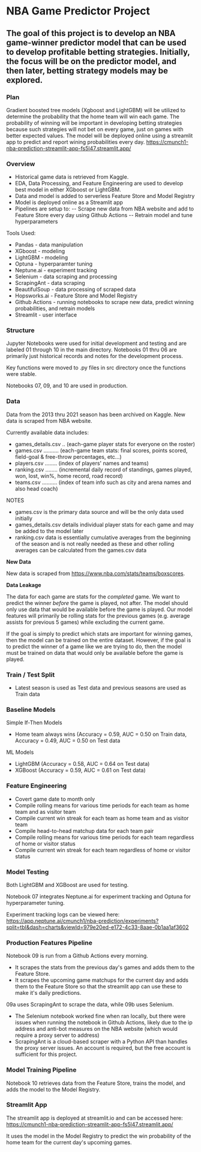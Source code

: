 # NBA Game Predictor Project

## The goal of this project is to develop an NBA game-winner predictor model that can be used to develop profitable betting strategies. Initially, the focus will be on the predictor model, and then later, betting strategy models may be explored.

### Plan

Gradient boosted tree models (Xgboost and LightGBM) will be utilized to determine the probability that the home team will win each game. The probability of winning will be important in developing betting strategies because such strategies will not bet on every game, just on games with better expected values. The model will be deployed online using a streamlit app to predict and report wining probabilities every day. https://cmunch1-nba-prediction-streamlit-app-fs5l47.streamlit.app/


### Overview

 - Historical game data is retrieved from Kaggle.
 - EDA, Data Processing, and Feature Engineering are used to develop best model in either XGboost or LightGBM.
 - Data and model is added to serverless Feature Store and Model Registry
 - Model is deployed online as a Streamlit app
 - Pipelines are setup to:
 -- Scrape new data from NBA website and add to Feature Store every day using Github Actions
 -- Retrain model and tune hyperparameters

 Tools Used:

 - Pandas - data manipulation
 - XGboost - modeling
 - LightGBM - modeling
 - Optuna - hyperparamter tuning
 - Neptune.ai - experiment tracking
 - Selenium - data scraping and processing
 - ScrapingAnt - data scraping
 - BeautifulSoup - data processing of scraped data
 - Hopsworks.ai - Feature Store and Model Registry
 - Github Actions - running notebooks to scrape new data, predict winning probabilities, and retrain models
 - Streamlit - user interface


### Structure

Jupyter Notebooks were used for initial development and testing and are labeled 01 through 10 in the main directory. Notebooks 01 thru 06 are primarily just historical records and notes for the development process.

Key functions were moved to .py files in src directory once the functions were stable.

Notebooks 07, 09, and 10 are used in production.


### Data

Data from the 2013 thru 2021 season has been archived on Kaggle. New data is scraped from NBA website. 

Currently available data includes:

 - games_details.csv .. (each-game player stats for everyone on the roster)
 - games.csv .......... (each-game team stats: final scores, points scored, field-goal & free-throw percentages, etc...)
 - players.csv ........ (index of players' names and teams)
 - ranking.csv ........ (incremental daily record of standings, games played, won, lost, win%, home record, road record)
 - teams.csv .......... (index of team info such as city and arena names and also head coach) 
 
 NOTES 
 - games.csv is the primary data source and will be the only data used initially
 - games_details.csv details individual player stats for each game and may be added to the model later
 - ranking.csv data is essentially cumulative averages from the beginning of the season and is not really needed as these and other rolling averages can be calculated from the games.csv data 


**New Data**

New data is scraped from https://www.nba.com/stats/teams/boxscores.

 
**Data Leakage**

The data for each game are stats for the *completed* game. We want to predict the winner *before* the game is played, not after. The model should only use data that would be available before the game is played. Our model features will primarily be rolling stats for the previous games (e.g. average assists for previous 5 games) while excluding the current game.

If the goal is simply to predict which stats are important for winning games, then the model can be trained on the entire dataset. However, if the goal is to predict the winner of a game like we are trying to do, then the model must be trained on data that would only be available before the game is played.

### Train / Test Split
  
  - Latest season is used as Test data and previous seasons are used as Train data
  
### Baseline Models
  
Simple If-Then Models

 - Home team always wins (Accuracy = 0.59, AUC = 0.50 on Train data, Accuracy = 0.49, AUC = 0.50 on Test data
 
ML Models

 - LightGBM (Accuracy = 0.58, AUC = 0.64 on Test data)
 - XGBoost (Accuracy = 0.59, AUC = 0.61 on Test data)

### Feature Engineering

 - Covert game date to month only
 - Compile rolling means for various time periods for each team as home team and as visitor team 
 - Compile current win streak for each team as home team and as visitor team
 - Compile head-to-head matchup data for each team pair 
 - Compile rolling means for various time periods for each team regardless of home or visitor status
 - Compile current win streak for each team regardless of home or visitor status
 
### Model Testing

  Both LightGBM and XGBoost are used for testing.

  Notebook 07 integrates Neptune.ai for experiment tracking and Optuna for hyperparameter tuning.

  Experiment tracking logs can be viewed here: https://app.neptune.ai/cmunch1/nba-prediction/experiments?split=tbl&dash=charts&viewId=979e20ed-e172-4c33-8aae-0b1aa1af3602

### Production Features Pipeline

Notebook 09 is run from a Github Actions every morning.

- It scrapes the stats from the previous day's games and adds them to the Feature Store.
- It scrapes the upcoming game matchups for the current day and adds them to the Feature Store so that the streamlit app can use these to make it's daily predictions.

09a uses ScrapingAnt to scrape the data, while 09b uses Selenium. 

 - The Selenium notebook worked fine when ran locally, but there were issues when running the notebook in Github Actions, likely due to the ip address and anti-bot measures on the NBA website (which would require a proxy server to address)
 - ScrapingAnt is a cloud-based scraper with a Python API than handles the proxy server issues. An account is required, but the free account is sufficient for this project.

### Model Training Pipeline

Notebook 10 retrieves data from the Feature Store, trains the model, and adds the model to the Model Registry.

### Streamlit App

The streamlit app is deployed at streamlit.io and can be accessed here: https://cmunch1-nba-prediction-streamlit-app-fs5l47.streamlit.app/

It uses the model in the Model Registry to predict the win probability of the home team for the current day's upcoming games.